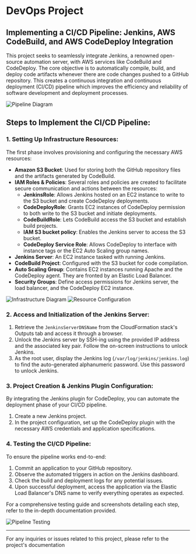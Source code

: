 # DevOps Project

## Implementing a CI/CD Pipeline: Jenkins, AWS CodeBuild, and AWS CodeDeploy Integration

This project seeks to seamlessly integrate Jenkins, a renowned open-source automation server, with AWS services like CodeBuild and CodeDeploy. The core objective is to automatically compile, build, and deploy code artifacts whenever there are code changes pushed to a GitHub repository. This creates a continuous integration and continuous deployment (CI/CD) pipeline which improves the efficiency and reliability of software development and deployment processes.

![Pipeline Diagram](https://user-images.githubusercontent.com/48589838/89983289-e5fc2900-dc94-11ea-9258-685375cad1dd.png)

## Steps to Implement the CI/CD Pipeline:

### 1. Setting Up Infrastructure Resources:
The first phase involves provisioning and configuring the necessary AWS resources:

- **Amazon S3 Bucket**: Used for storing both the GitHub repository files and the artifacts generated by CodeBuild.
- **IAM Roles & Policies**: Several roles and policies are created to facilitate secure communication and actions between the resources:
    - **JenkinsRole**: Allows Jenkins hosted on an EC2 instance to write to the S3 bucket and create CodeDeploy deployments.
    - **CodeDeployRole**: Grants EC2 instances of CodeDeploy permission to both write to the S3 bucket and initiate deployments.
    - **CodeBuildRole**: Lets CodeBuild access the S3 bucket and establish build projects.
    - **IAM S3 bucket policy**: Enables the Jenkins server to access the S3 bucket.
    - **CodeDeploy Service Role**: Allows CodeDeploy to interface with instance tags or the EC2 Auto Scaling group names.
- **Jenkins Server**: An EC2 instance tasked with running Jenkins.
- **CodeBuild Project**: Configured with the S3 bucket for code compilation.
- **Auto Scaling Group**: Contains EC2 instances running Apache and the CodeDeploy agent. They are fronted by an Elastic Load Balancer.
- **Security Groups**: Define access permissions for Jenkins server, the load balancer, and the CodeDeploy EC2 instance.

![Infrastructure Diagram](https://user-images.githubusercontent.com/48589838/89985330-87d14500-dc98-11ea-9964-c1211d0c8a03.png)
![Resource Configuration](https://user-images.githubusercontent.com/48589838/89985319-83a52780-dc98-11ea-8442-3e8e7eb3e403.png)

### 2. Access and Initialization of the Jenkins Server:

1. Retrieve the `JenkinsServerDNSName` from the CloudFormation stack's Outputs tab and access it through a browser.
2. Unlock the Jenkins server by SSH-ing using the provided IP address and the associated key pair. Follow the on-screen instructions to unlock Jenkins.
3. As the root user, display the Jenkins log (`/var/log/jenkins/jenkins.log`) to find the auto-generated alphanumeric password. Use this password to unlock Jenkins.

### 3. Project Creation & Jenkins Plugin Configuration:

By integrating the Jenkins plugin for CodeDeploy, you can automate the deployment phase of your CI/CD pipeline. 

1. Create a new Jenkins project.
2. In the project configuration, set up the CodeDeploy plugin with the necessary AWS credentials and application specifications.

### 4. Testing the CI/CD Pipeline:

To ensure the pipeline works end-to-end:

1. Commit an application to your GitHub repository.
2. Observe the automated triggers in action on the Jenkins dashboard.
3. Check the build and deployment logs for any potential issues.
4. Upon successful deployment, access the application via the Elastic Load Balancer's DNS name to verify everything operates as expected.

For a comprehensive testing guide and screenshots detailing each step, refer to the in-depth documentation provided.

![Pipeline Testing](https://user-images.githubusercontent.com/48589838/89986033-9409d200-dc99-11ea-883c-37f6a469e02c.png)

---

For any inquiries or issues related to this project, please refer to the project's documentation
